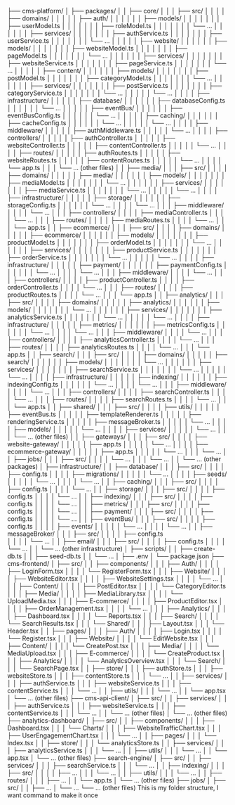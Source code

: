 ├── cms-platform/
│   ├── packages/
│   │   ├── core/
│   │   │   ├── src/
│   │   │   │   ├── domains/
│   │   │   │   │   ├── auth/
│   │   │   │   │   │   ├── models/
│   │   │   │   │   │   │   ├── userModel.ts
│   │   │   │   │   │   │   ├── roleModel.ts
│   │   │   │   │   │   │   └── ...
│   │   │   │   │   │   ├── services/
│   │   │   │   │   │   │   ├── authService.ts
│   │   │   │   │   │   │   ├── userService.ts
│   │   │   │   │   │   │   └── ...
│   │   │   │   │   ├── website/
│   │   │   │   │   │   ├── models/
│   │   │   │   │   │   │   ├── websiteModel.ts
│   │   │   │   │   │   │   ├── pageModel.ts
│   │   │   │   │   │   │   └── ...
│   │   │   │   │   │   ├── services/
│   │   │   │   │   │   │   ├── websiteService.ts
│   │   │   │   │   │   │   ├── pageService.ts
│   │   │   │   │   │   │   └── ...
│   │   │   │   │   ├── content/
│   │   │   │   │   │   ├── models/
│   │   │   │   │   │   │   ├── postModel.ts
│   │   │   │   │   │   │   ├── categoryModel.ts
│   │   │   │   │   │   │   └── ...
│   │   │   │   │   │   ├── services/
│   │   │   │   │   │   │   ├── postService.ts
│   │   │   │   │   │   │   ├── categoryService.ts
│   │   │   │   │   │   │   └── ...
│   │   │   │   │   └── ...
│   │   │   │   ├── infrastructure/
│   │   │   │   │   ├── database/
│   │   │   │   │   │   ├── databaseConfig.ts 
│   │   │   │   │   │   └── ...
│   │   │   │   │   ├── eventBus/ 
│   │   │   │   │   │   ├── eventBusConfig.ts 
│   │   │   │   │   │   └── ...
│   │   │   │   │   ├── caching/
│   │   │   │   │   │   ├── cacheConfig.ts 
│   │   │   │   │   │   └── ...
│   │   │   │   │   └── ...
│   │   │   │   ├── middleware/
│   │   │   │   │   ├── authMiddleware.ts
│   │   │   │   │   └── ...
│   │   │   │   ├── controllers/
│   │   │   │   │   ├── authController.ts 
│   │   │   │   │   ├── websiteController.ts
│   │   │   │   │   ├── contentController.ts
│   │   │   │   │   └── ...
│   │   │   │   ├── routes/
│   │   │   │   │   ├── authRoutes.ts 
│   │   │   │   │   ├── websiteRoutes.ts
│   │   │   │   │   ├── contentRoutes.ts 
│   │   │   │   │   └── ...
│   │   │   │   └── app.ts 
│   │   │   └── ... (other files)
│   │   ├── media/
│   │   │   ├── src/ 
│   │   │   │   ├── domains/
│   │   │   │   │   ├── media/
│   │   │   │   │   │   ├── models/
│   │   │   │   │   │   │   ├── mediaModel.ts 
│   │   │   │   │   │   │   └── ...
│   │   │   │   │   │   ├── services/
│   │   │   │   │   │   │   ├── mediaService.ts 
│   │   │   │   │   │   │   └── ...
│   │   │   │   │   └── ...
│   │   │   │   ├── infrastructure/
│   │   │   │   │   ├── storage/
│   │   │   │   │   │   ├── storageConfig.ts 
│   │   │   │   │   │   └── ...
│   │   │   │   └── ...
│   │   │   ├── middleware/
│   │   │   │   └── ...
│   │   │   ├── controllers/
│   │   │   │   ├── mediaController.ts
│   │   │   │   └── ...
│   │   │   ├── routes/
│   │   │   │   ├── mediaRoutes.ts 
│   │   │   │   └── ...
│   │   │   └── app.ts 
│   │   ├── ecommerce/
│   │   │   ├── src/
│   │   │   │   ├── domains/
│   │   │   │   │   ├── ecommerce/
│   │   │   │   │   │   ├── models/
│   │   │   │   │   │   │   ├── productModel.ts
│   │   │   │   │   │   │   ├── orderModel.ts
│   │   │   │   │   │   │   └── ...
│   │   │   │   │   │   ├── services/
│   │   │   │   │   │   │   ├── productService.ts 
│   │   │   │   │   │   │   ├── orderService.ts 
│   │   │   │   │   │   │   └── ...
│   │   │   │   │   └── ...
│   │   │   │   ├── infrastructure/
│   │   │   │   │   ├── payment/
│   │   │   │   │   │   ├── paymentConfig.ts 
│   │   │   │   │   │   └── ...
│   │   │   │   └── ...
│   │   │   ├── middleware/
│   │   │   │   └── ...
│   │   │   ├── controllers/
│   │   │   │   ├── productController.ts
│   │   │   │   ├── orderController.ts
│   │   │   │   └── ...
│   │   │   ├── routes/
│   │   │   │   ├── productRoutes.ts
│   │   │   │   └── ...
│   │   │   └── app.ts
│   │   ├── analytics/
│   │   │   ├── src/
│   │   │   │   ├── domains/
│   │   │   │   │   ├── analytics/
│   │   │   │   │   │   ├── models/
│   │   │   │   │   │   │   └── ...
│   │   │   │   │   │   ├── services/
│   │   │   │   │   │   │   ├── analyticsService.ts 
│   │   │   │   │   │   │   └── ...
│   │   │   │   │   └── ...
│   │   │   │   ├── infrastructure/
│   │   │   │   │   ├── metrics/
│   │   │   │   │   │   ├── metricsConfig.ts 
│   │   │   │   │   │   └── ...
│   │   │   │   └── ...
│   │   │   ├── middleware/
│   │   │   │   └── ...
│   │   │   ├── controllers/
│   │   │   │   ├── analyticsController.ts
│   │   │   │   └── ...
│   │   │   ├── routes/
│   │   │   │   ├── analyticsRoutes.ts 
│   │   │   │   └── ...
│   │   │   └── app.ts
│   │   ├── search/
│   │   │   ├── src/
│   │   │   │   ├── domains/
│   │   │   │   │   ├── search/
│   │   │   │   │   │   ├── models/
│   │   │   │   │   │   │   └── ...
│   │   │   │   │   │   ├── services/
│   │   │   │   │   │   │   ├── searchService.ts 
│   │   │   │   │   │   │   └── ... 
│   │   │   │   │   └── ...
│   │   │   │   ├── infrastructure/
│   │   │   │   │   ├── indexing/ 
│   │   │   │   │   │   ├── indexingConfig.ts 
│   │   │   │   │   │   └── ...
│   │   │   │   └── ...
│   │   │   ├── middleware/
│   │   │   │   └── ...
│   │   │   ├── controllers/
│   │   │   │   ├── searchController.ts 
│   │   │   │   └── ...
│   │   │   ├── routes/
│   │   │   │   ├── searchRoutes.ts 
│   │   │   │   └── ...
│   │   │   └── app.ts
│   │   ├── shared/
│   │   │   ├── src/
│   │   │   │   ├── utils/
│   │   │   │   │   ├── eventBus.ts
│   │   │   │   │   ├── templateRenderer.ts
│   │   │   │   │   ├── renderingService.ts 
│   │   │   │   │   ├── messageBroker.ts
│   │   │   │   │   └── ...
│   │   │   │   ├── models/
│   │   │   │   │   └── ...
│   │   │   │   ├── services/
│   │   │   │   │   └── ...
│   │   │   └── ... (other files) 
│   │   ├── gateways/
│   │   │   ├── src/
│   │   │   │   ├── website-gateway/
│   │   │   │   │   ├── app.ts
│   │   │   │   │   └── ...
│   │   │   │   ├── ecommerce-gateway/
│   │   │   │   │   ├── app.ts
│   │   │   │   │   └── ...
│   │   │   └── ...
│   │   ├── jobs/
│   │   │   ├── src/
│   │   │   │   └── ... 
│   │   │   └── ...
│   │   └── ... (other packages)
│   ├── infrastructure/
│   │   ├── database/
│   │   │   ├── src/
│   │   │   │   ├── config.ts 
│   │   │   │   ├── migrations/
│   │   │   │   │   └── ...
│   │   │   │   ├── seeds/
│   │   │   │   │   └── ...
│   │   │   │   └── ...
│   │   ├── caching/
│   │   │   ├── src/
│   │   │   │   ├── config.ts 
│   │   │   │   └── ...
│   │   ├── storage/
│   │   │   ├── src/
│   │   │   │   ├── config.ts 
│   │   │   │   └── ...
│   │   ├── indexing/
│   │   │   ├── src/
│   │   │   │   ├── config.ts 
│   │   │   │   └── ... 
│   │   ├── metrics/
│   │   │   ├── src/
│   │   │   │   ├── config.ts 
│   │   │   │   └── ...
│   │   ├── payment/
│   │   │   ├── src/
│   │   │   │   ├── config.ts 
│   │   │   │   └── ...
│   │   ├── eventBus/
│   │   │   ├── src/
│   │   │   │   ├── config.ts
│   │   │   │   ├── events/
│   │   │   │   │   └── ... 
│   │   │   │   └── ...
│   │   ├── messageBroker/
│   │   │   ├── src/
│   │   │   │   ├── config.ts  
│   │   │   │   └── ...
│   │   ├── email/ 
│   │   │   ├── src/
│   │   │   │   ├── config.ts
│   │   │   │   └── ... 
│   │   └── ... (other infrastructure)
│   ├── scripts/
│   │   ├── create-db.ts
│   │   ├── seed-db.ts 
│   │   └── ...
│   ├── .env 
│   └── package.json 
├── cms-frontend/
│   ├── src/
│   │   ├── components/
│   │   │   ├── Auth/
│   │   │   │   ├── LoginForm.tsx 
│   │   │   │   └── RegisterForm.tsx
│   │   │   ├── Website/
│   │   │   │   ├── WebsiteEditor.tsx
│   │   │   │   ├── WebsiteSettings.tsx
│   │   │   │   └── ...
│   │   │   ├── Content/
│   │   │   │   ├── PostEditor.tsx
│   │   │   │   └── CategoryEditor.ts 
│   │   │   ├── Media/
│   │   │   │   ├── MediaLibrary.tsx
│   │   │   │   └── UploadMedia.tsx 
│   │   │   ├── E-commerce/
│   │   │   │   ├── ProductEditor.tsx
│   │   │   │   ├── OrderManagement.tsx 
│   │   │   │   └── ...
│   │   │   ├── Analytics/
│   │   │   │   ├── Dashboard.tsx
│   │   │   │   └── Reports.tsx 
│   │   │   ├── Search/ 
│   │   │   │   └── SearchResults.tsx 
│   │   │   └── Shared/ 
│   │   │       ├── Layout.tsx
│   │   │       └── Header.tsx
│   │   ├── pages/
│   │   │   ├── Auth/
│   │   │   │   ├── Login.tsx
│   │   │   │   └── Register.tsx
│   │   │   ├── Website/
│   │   │   │   └── EditWebsite.tsx 
│   │   │   ├── Content/ 
│   │   │   │   └── CreatePost.tsx
│   │   │   ├── Media/ 
│   │   │   │   └── MediaUpload.tsx 
│   │   │   ├── E-commerce/
│   │   │   │   └── CreateProduct.tsx
│   │   │   ├── Analytics/
│   │   │   │   └── AnalyticsOverview.tsx
│   │   │   └── Search/ 
│   │   │       └── SearchPage.tsx
│   │   ├── store/
│   │   │   ├── authStore.ts 
│   │   │   ├── websiteStore.ts
│   │   │   ├── contentStore.ts
│   │   │   └── ... 
│   │   ├── services/
│   │   │   ├── authService.ts
│   │   │   ├── websiteService.ts
│   │   │   ├── contentService.ts 
│   │   │   └── ...
│   │   ├── utils/
│   │   │   └── ...
│   │   └── app.tsx 
│   └── ... (other files)
├── cms-api-client/ 
│   ├── src/ 
│   │   ├── services/
│   │   │   ├── authService.ts 
│   │   │   ├── websiteService.ts
│   │   │   ├── contentService.ts 
│   │   │   └── ...
│   │   └── ... (other files)
│   └── ... (other files)
├── analytics-dashboard/
│   ├── src/
│   │   ├── components/
│   │   │   ├── Dashboard.tsx
│   │   │   └── Charts/
│   │   │       ├── WebsiteTrafficChart.tsx 
│   │   │       ├── UserEngagementChart.tsx 
│   │   │       └── ...
│   │   ├── pages/ 
│   │   │   └── Index.tsx
│   │   ├── store/
│   │   │   └── analyticsStore.ts
│   │   ├── services/ 
│   │   │   ├── analyticsService.ts 
│   │   │   └── ...
│   │   ├── utils/
│   │   │   └── ...
│   │   └── app.tsx
│   └── ... (other files) 
├── search-engine/ 
│   ├── src/
│   │   ├── services/ 
│   │   │   ├── searchService.ts 
│   │   │   └── ...
│   │   ├── indexing/
│   │   │   ├── src/
│   │   │   │   ├── ...
│   │   │   └── ...
│   │   ├── utils/
│   │   │   └── ... 
│   │   ├── routes/
│   │   │   ├── ...
│   │   └── app.ts 
│   └── ... (other files) 
├── jobs/
│   ├── src/
│   │   ├── ...
│   └── ...
└── ... (other files) 
This is my folder structure, I want command to make it once 
